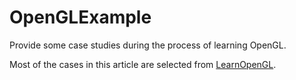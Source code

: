 # OpenGLExample
Provide some case studies during the process of learning OpenGL.

Most of the cases in this article are selected from [LearnOpenGL](https://learnopengl.com).